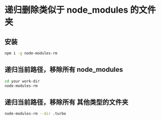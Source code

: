 # 递归删除类似于 node_modules 的文件夹

## 安装

```sh
npm i -g node-modules-rm
```

## 递归当前路径，移除所有 node_modules


```sh
cd your work-dir
node-modules-rm
```


## 递归当前路径，移除所有 其他类型的文件夹

```sh
node-modules-rm --dir .turbo
```
